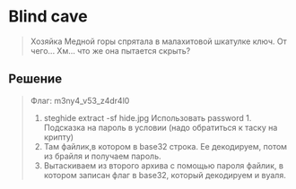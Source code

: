# Blind cave
> Хозяйка Медной горы спрятала в малахитовой шкатулке ключ. От чего... Хм... что же она пытается скрыть?

## Решение
> Флаг: m3ny4_v53_z4dr4l0
> 1. steghide extract -sf hide.jpg
> Использовать password 1. Подсказка на пароль в условии (надо обратиться к таску на крипту) 
> 2. Там файлик,в котором в base32 строка. Ее декодируем, потом из брайля и получаем пароль.
> 3. Вытаскиваем из второго архива с помощью пароля файлик, в котором записан флаг в base32, который декодируем и вуаля.

